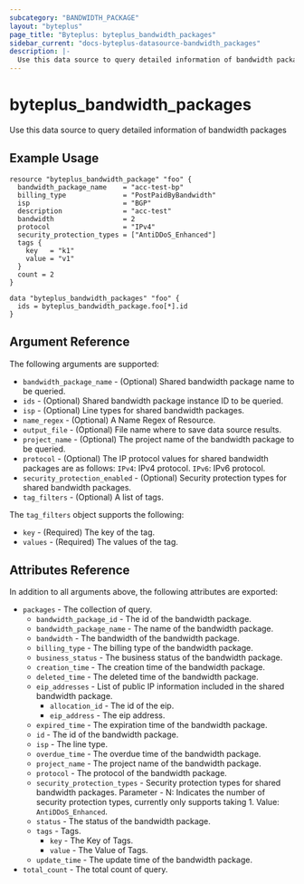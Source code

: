 ```yaml
---
subcategory: "BANDWIDTH_PACKAGE"
layout: "byteplus"
page_title: "Byteplus: byteplus_bandwidth_packages"
sidebar_current: "docs-byteplus-datasource-bandwidth_packages"
description: |-
  Use this data source to query detailed information of bandwidth packages
---
```

# byteplus_bandwidth_packages
Use this data source to query detailed information of bandwidth packages
## Example Usage
```hcl
resource "byteplus_bandwidth_package" "foo" {
  bandwidth_package_name    = "acc-test-bp"
  billing_type              = "PostPaidByBandwidth"
  isp                       = "BGP"
  description               = "acc-test"
  bandwidth                 = 2
  protocol                  = "IPv4"
  security_protection_types = ["AntiDDoS_Enhanced"]
  tags {
    key   = "k1"
    value = "v1"
  }
  count = 2
}

data "byteplus_bandwidth_packages" "foo" {
  ids = byteplus_bandwidth_package.foo[*].id
}
```
## Argument Reference
The following arguments are supported:
* `bandwidth_package_name` - (Optional) Shared bandwidth package name to be queried.
* `ids` - (Optional) Shared bandwidth package instance ID to be queried.
* `isp` - (Optional) Line types for shared bandwidth packages.
* `name_regex` - (Optional) A Name Regex of Resource.
* `output_file` - (Optional) File name where to save data source results.
* `project_name` - (Optional) The project name of the bandwidth package to be queried.
* `protocol` - (Optional) The IP protocol values for shared bandwidth packages are as follows: `IPv4`: IPv4 protocol. `IPv6`: IPv6 protocol.
* `security_protection_enabled` - (Optional) Security protection types for shared bandwidth packages.
* `tag_filters` - (Optional) A list of tags.

The `tag_filters` object supports the following:

* `key` - (Required) The key of the tag.
* `values` - (Required) The values of the tag.

## Attributes Reference
In addition to all arguments above, the following attributes are exported:
* `packages` - The collection of query.
    * `bandwidth_package_id` - The id of the bandwidth package.
    * `bandwidth_package_name` - The name of the bandwidth package.
    * `bandwidth` - The bandwidth of the bandwidth package.
    * `billing_type` - The billing type of the bandwidth package.
    * `business_status` - The business status of the bandwidth package.
    * `creation_time` - The creation time of the bandwidth package.
    * `deleted_time` - The deleted time of the bandwidth package.
    * `eip_addresses` - List of public IP information included in the shared bandwidth package.
        * `allocation_id` - The id of the eip.
        * `eip_address` - The eip address.
    * `expired_time` - The expiration time of the bandwidth package.
    * `id` - The id of the bandwidth package.
    * `isp` - The line type.
    * `overdue_time` - The overdue time of the bandwidth package.
    * `project_name` - The project name of the bandwidth package.
    * `protocol` - The protocol of the bandwidth package.
    * `security_protection_types` - Security protection types for shared bandwidth packages. Parameter - N: Indicates the number of security protection types, currently only supports taking 1. Value: `AntiDDoS_Enhanced`.
    * `status` - The status of the bandwidth package.
    * `tags` - Tags.
        * `key` - The Key of Tags.
        * `value` - The Value of Tags.
    * `update_time` - The update time of the bandwidth package.
* `total_count` - The total count of query.


